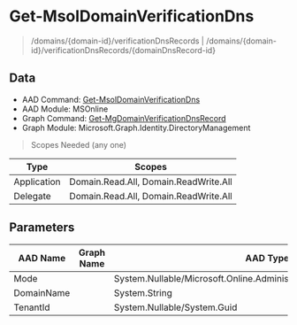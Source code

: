 # Get-MsolDomainVerificationDns

> /domains/{domain-id}/verificationDnsRecords | /domains/{domain-id}/verificationDnsRecords/{domainDnsRecord-id}

## Data

+ AAD Command: [Get-MsolDomainVerificationDns](https://docs.microsoft.com/en-us/powershell/module/MSOnline/Get-MsolDomainVerificationDns)
+ AAD Module: MSOnline
+ Graph Command: [Get-MgDomainVerificationDnsRecord](https://docs.microsoft.com/en-us/powershell/module/Microsoft.Graph.Identity.DirectoryManagement/Get-MgDomainVerificationDnsRecord)
+ Graph Module: Microsoft.Graph.Identity.DirectoryManagement

> Scopes Needed (any one)

|Type|Scopes|
|---|---|
|Application|Domain.Read.All, Domain.ReadWrite.All|
|Delegate|Domain.Read.All, Domain.ReadWrite.All|

## Parameters

|AAD Name|Graph Name|AAD Type|Graph Type|Infos|
|---|---|---|---|---|
|Mode||System.Nullable/Microsoft.Online.Administration.DomainVerificationMode|||
|DomainName||System.String|||
|TenantId||System.Nullable/System.Guid|||


